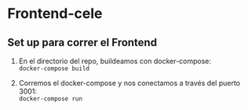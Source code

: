 # Frontend-cele

## Set up para correr el Frontend

1. En el directorio del repo, buildeamos con docker-compose:  
```docker-compose build```

2. Corremos el docker-compose y nos conectamos a través del puerto 3001:  
```docker-compose run```